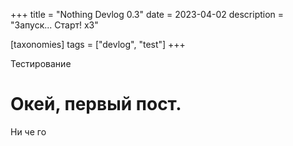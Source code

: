 +++
title = "Nothing Devlog 0.3"
date = 2023-04-02
description = "Запуск... Старт! x3"

[taxonomies] 
tags = ["devlog", "test"]
+++

Тестирование

<!-- more -->

# Окей, первый пост.
Ни че го
